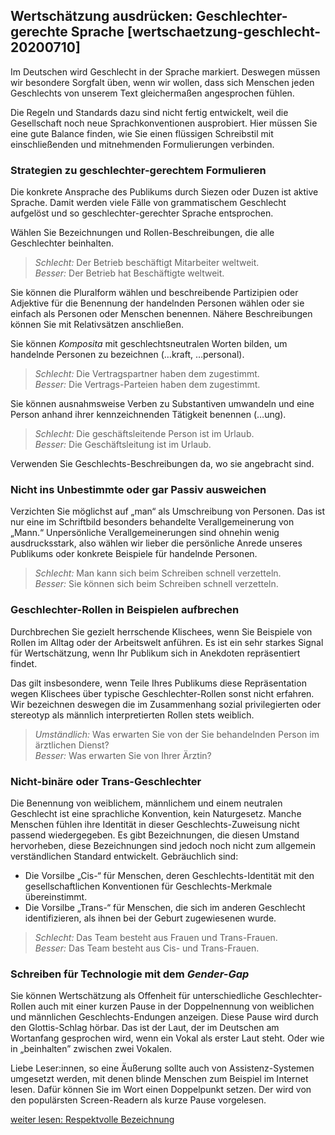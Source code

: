## Wertschätzung ausdrücken: Geschlechter-gerechte Sprache [wertschaetzung-geschlecht-20200710]

Im Deutschen wird Geschlecht in der Sprache markiert. Deswegen müssen wir besondere Sorgfalt üben, wenn wir wollen, dass sich Menschen jeden Geschlechts von unserem Text gleichermaßen angesprochen fühlen.

Die Regeln und Standards dazu sind nicht fertig entwickelt, weil die Gesellschaft noch neue Sprachkonventionen ausprobiert. Hier müssen Sie eine gute Balance finden, wie Sie einen flüssigen Schreibstil mit einschließenden und mitnehmenden Formulierungen verbinden.


### Strategien zu geschlechter-gerechtem Formulieren
Die konkrete Ansprache des Publikums durch Siezen oder Duzen ist aktive Sprache. Damit werden viele Fälle von grammatischem Geschlecht aufgelöst und so geschlechter-gerechter Sprache entsprochen.

Wählen Sie Bezeichnungen und Rollen-Beschreibungen, die alle Geschlechter beinhalten.

> *Schlecht:* Der Betrieb beschäftigt Mitarbeiter weltweit.<br>
> *Besser:* Der Betrieb hat Beschäftigte weltweit.

Sie können die Pluralform wählen und beschreibende Partizipien oder Adjektive für die Benennung der handelnden Personen wählen oder sie einfach als Personen oder Menschen benennen. Nähere Beschreibungen können Sie mit Relativsätzen anschließen.

Sie können *Komposita* mit geschlechtsneutralen Worten bilden, um handelnde Personen zu bezeichnen (…kraft, …personal).


> *Schlecht:* Die Vertragspartner haben dem zugestimmt.  
> *Besser:* Die Vertrags-Parteien haben dem zugestimmt.

Sie können ausnahmsweise Verben zu Substantiven umwandeln und eine Person anhand ihrer kennzeichnenden Tätigkeit benennen (…ung).

> *Schlecht:* Die geschäftsleitende Person ist im Urlaub.  
> *Besser:* Die Geschäftsleitung ist im Urlaub.

Verwenden Sie Geschlechts-Beschreibungen da, wo sie angebracht sind.

### Nicht ins Unbestimmte oder gar Passiv ausweichen
Verzichten Sie möglichst auf „man“ als Umschreibung von Personen. Das ist nur eine im Schriftbild besonders behandelte Verallgemeinerung von „Mann.“ Unpersönliche Verallgemeinerungen sind ohnehin wenig ausdrucksstark, also wählen wir lieber die persönliche Anrede unseres Publikums oder konkrete Beispiele für handelnde Personen.

> *Schlecht:* Man kann sich beim Schreiben schnell verzetteln.  
> *Besser:* Sie können sich beim Schreiben schnell verzetteln.


### Geschlechter-Rollen in Beispielen aufbrechen

Durchbrechen Sie gezielt herrschende Klischees, wenn Sie Beispiele von Rollen im Alltag oder der Arbeitswelt anführen. Es ist ein sehr starkes Signal für Wertschätzung, wenn Ihr Publikum sich in Anekdoten repräsentiert findet.

Das gilt insbesondere, wenn Teile Ihres Publikums diese Repräsentation wegen Klischees über typische Geschlechter-Rollen sonst nicht erfahren. Wir bezeichnen deswegen die im Zusammenhang sozial privilegierten oder stereotyp als männlich interpretierten Rollen stets weiblich.

> *Umständlich:* Was erwarten Sie von der Sie behandelnden Person im ärztlichen Dienst?  
> *Besser:* Was erwarten Sie von Ihrer Ärztin?


### Nicht-binäre oder Trans-Geschlechter

Die Benennung von weiblichem, männlichem und einem neutralen Geschlecht ist eine sprachliche Konvention, kein Naturgesetz. Manche Menschen fühlen ihre Identität in dieser Geschlechts-Zuweisung nicht passend wiedergegeben. Es gibt Bezeichnungen, die diesen Umstand hervorheben, diese Bezeichnungen sind jedoch noch nicht zum allgemein verständlichen Standard entwickelt. Gebräuchlich sind:

-	Die Vorsilbe „Cis-“ für Menschen, deren Geschlechts-Identität mit den gesellschaftlichen Konventionen für Geschlechts-Merkmale übereinstimmt.
-	Die Vorsilbe „Trans-“ für Menschen, die sich im anderen Geschlecht identifizieren, als ihnen bei der Geburt zugewiesenen wurde.

> *Schlecht:* Das Team besteht aus Frauen und Trans-Frauen.  
> *Besser:* Das Team besteht aus Cis- und Trans-Frauen.

### Schreiben für Technologie mit dem *Gender-Gap*

Sie können Wertschätzung als Offenheit für unterschiedliche Geschlechter-Rollen auch mit einer kurzen Pause in der Doppelnennung von weiblichen und männlichen Geschlechts-Endungen anzeigen. Diese Pause wird durch den Glottis-Schlag hörbar. Das ist der Laut, der im Deutschen am Wortanfang gesprochen wird, wenn ein Vokal als erster Laut steht. Oder wie in „beinhalten” zwischen zwei Vokalen.

Liebe Leser:innen, so eine Äußerung sollte auch von Assistenz-Systemen umgesetzt werden, mit denen blinde Menschen zum Beispiel im Internet lesen. Dafür können Sie im Wort einen Doppelpunkt setzen. Der wird von den populärsten Screen-Readern als kurze Pause vorgelesen.

[weiter lesen: Respektvolle Bezeichnung](#wertschaetzung-respekt-20200710)
